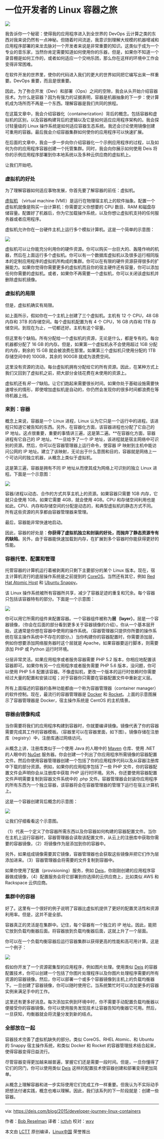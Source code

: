 一位开发者的 Linux 容器之旅
================================================================================
![](https://deis.com/images/blog-images/dev_journey_0.jpg)

我告诉你一个秘密：使得我的应用程序进入到全世界的 DevOps 云计算之类的东西对我来说仍然有一点神秘。但随着时间流逝，我意识到理解大规模的机器增减和应用程序部署的来龙去脉对一个开发者来说是非常重要的知识。这类似于成为一个专业的音乐家，当然你肯定需要知道如何使用你的乐器，但是，如果你不知道一个录音棚是如何工作的，或者如何适应一个交响乐团，那么你在这样的环境中工作会变得非常困难。

在软件开发的世界里，使你的代码进入我们的更大的世界如同把它编写出来一样重要。DevOps 重要，而且是很重要。

因此，为了弥合开发（Dev）和部署（Ops）之间的空隙，我会从头开始介绍容器技术。为什么是容器？因为有强力的证据表明，容器是机器抽象的下一步：使计算机成为场所而不再是一个东西。理解容器是我们共同的旅程。

在这篇文章中，我会介绍容器化（containerization）背后的概念。包括容器和虚拟机的区别，以及容器构建背后的逻辑以及它是如何适应应用程序架构的。我会探讨轻量级的 Linux 操作系统是如何适应容器生态系统。我还会讨论使用镜像创建可重用的容器。最后我会介绍容器集群如何使你的应用程序可以快速扩展。

在后面的文章中，我会一步一步向你介绍容器化一个示例应用程序的过程，以及如何为你的应用程序容器创建一个托管集群。同时，我会向你展示如何使用 Deis 将你的示例应用程序部署到你本地系统以及多种云供应商的虚拟机上。

让我们开始吧。

### 虚拟机的好处 ###

为了理解容器如何适应事物发展，你首先要了解容器的前任：虚拟机。

[虚拟机][1] （virtual machine (VM)）是运行在物理宿主机上的软件抽象。配置一个虚拟机就像是购买一台计算机：你需要定义你想要的 CPU 数目、RAM 和磁盘存储容量。配置好了机器后，你为它加载操作系统，以及你想让虚拟机支持的任何服务器或者应用程序。

虚拟机允许你在一台硬件主机上运行多个模拟计算机。这是一个简单的示意图：

![](https://deis.com/images/blog-images/dev_journey_1.png)

虚拟机可以让你能充分利用你的硬件资源。你可以购买一台巨大的、轰隆作响的机器，然后在上面运行多个虚拟机。你可以有一个数据库虚拟机以及很多运行相同版本的定制应用程序的虚拟机所构成的集群。你可以在有限的硬件资源获得很多的扩展能力。如果你觉得你需要更多的虚拟机而且你的宿主硬件还有容量，你可以添加任何你需要的虚拟机。或者，如果你不再需要一个虚拟机，你可以关闭该虚拟机并删除虚拟机镜像。

### 虚拟机的局限 ###

但是，虚拟机确实有局限。

如上面所示，假如你在一个主机上创建了三个虚拟机。主机有 12 个 CPU，48 GB 内存和 3TB 的存储空间。每个虚拟机配置为有 4 个 CPU，16 GB 内存和 1TB 存储空间。到现在为止，一切都还好。主机有这个容量。

但这里有个缺陷。所有分配给一个虚拟机的资源，无论是什么，都是专有的。每台机器都分配了 16 GB 的内存。但是，如果第一个虚拟机永不会使用超过 1GB 分配的内存，剩余的 15 GB 就会被浪费在那里。如果第三个虚拟机只使用分配的 1TB 存储空间中的 100GB，其余的 900GB 就成为浪费空间。

这里没有资源的流动。每台虚拟机拥有分配给它的所有资源。因此，在某种方式上我们又回到了虚拟机之前，把大部分金钱花费在未使用的资源上。

虚拟机还有*另一个*缺陷。让它们跑起来需要很长时间。如果你处于基础设施需要快速增长的情形，即使增加虚拟机是自动的，你仍然会发现你的很多时间都浪费在等待机器上线。

### 来到：容器 ###

概念上来说，容器是一个 Linux 进程，Linux 认为它只是一个运行中的进程。该进程只知道它被告知的东西。另外，在容器化方面，该容器进程也分配了它自己的 IP 地址。这点很重要，重要的事情讲三遍，这是第二遍。**在容器化方面，容器进程有它自己的 IP 地址。**一旦给予了一个 IP 地址，该进程就是宿主网络中可识别的资源。然后，你可以在容器管理器上运行命令，使容器 IP 映射到主机中能访问公网的 IP 地址。建立了该映射，无论出于什么意图和目的，容器就是网络上一个可访问的独立机器，从概念上类似于虚拟机。

这是第三遍，容器是拥有不同 IP 地址从而使其成为网络上可识别的独立 Linux 进程。下面是一个示意图：

![](https://deis.com/images/blog-images/dev_journey_2.png)

容器/进程以动态、合作的方式共享主机上的资源。如果容器只需要 1GB 内存，它就只会使用 1GB。如果它需要 4GB，就会使用 4GB。CPU 和存储空间利用也是如此。CPU、内存和存储空间的分配是动态的，和典型虚拟机的静态方式不同。所有这些资源的共享都由容器管理器来管理。

最后，容器能非常快速地启动。

因此，容器的好处是：**你获得了虚拟机独立和封装的好处，而抛弃了静态资源专有的缺陷**。另外，由于容器能快速加载到内存，在扩展到多个容器时你能获得更好的性能。

### 容器托管、配置和管理 ###

托管容器的计算机运行着被剥离的只剩下主要部分的某个 Linux 版本。现在，宿主计算机流行的底层操作系统是之前提到的 [CoreOS][2]。当然还有其它，例如 [Red Hat Atomic Host][3] 和 [Ubuntu Snappy][4]。

该  Linux 操作系统被所有容器所共享，减少了容器足迹的重复和冗余。每个容器只包括该容器特有的部分。下面是一个示意图：

![](https://deis.com/images/blog-images/dev_journey_3.png)

你可以用它所需的组件来配置容器。一个容器组件被称为**层（layer）**。层是一个容器镜像，（你会在后面的部分看到更多关于容器镜像的介绍）。你从一个基本层开始，这通常是你想在容器中使用的操作系统。（容器管理器只提供你所要的操作系统在宿主操作系统中不存在的部分。）当你构建你的容器配置时，你需要添加层，例如你想要添加网络服务器时这个层就是 Apache，如果容器要运行脚本，则需要添加 PHP 或 Python 运行时环境。

分层非常灵活。如果应用程序或者服务容器需要 PHP 5.2 版本，你相应地配置该容器即可。如果你有另一个应用程序或者服务需要 PHP 5.6 版本，没问题，你可以使用 PHP 5.6 配置该容器。不像虚拟机，更改一个版本的运行时依赖时你需要经过大量的配置和安装过程；对于容器你只需要在容器配置文件中重新定义层。

所有上面描述的容器的各种功能都由一个称为容器管理器（container manager）的软件控制。现在，最流行的容器管理器是 [Docker][5] 和 [Rocket][6]。上面的示意图展示了容器管理器是 Docker，宿主操作系统是 CentOS 的主机情景。

### 容器由镜像构成 ###

当你需要将我们的应用程序构建到容器时，你就要编译镜像。镜像代表了你的容器需要完成其工作的容器模板。（容器里可以在容器里面，如下图）。镜像存储在注册库（registry）中，注册库通过网络访问。

从概念上讲，注册库类似于一个使用 Java 的人眼中的 [Maven][7] 仓库、使用 .NET 的人眼中的 [NuGet][8] 服务器。你会创建一个列出了你应用程序所需镜像的容器配置文件。然后你使用容器管理器创建一个包括了你的应用程序代码以及从容器注册库中下载的部分资源。例如，如果你的应用程序包括了一些 PHP 文件，你的容器配置文件会声明你会从注册库中获取 PHP 运行时环境。另外，你还要使用容器配置文件声明需要复制到容器文件系统中的 .php 文件。容器管理器会封装你应用程序的所有东西为一个独立容器，该容器将会在容器管理器的管理下运行在宿主计算机上。

这是一个容器创建背后概念的示意图：

![](https://deis.com/images/blog-images/dev_journey_4.png)

让我们仔细看看这个示意图。

（1）代表一个定义了你容器所需东西以及你容器如何构建的容器配置文件。当你在主机上运行容器时，容器管理器会读取该配置文件，从云上的注册库中获取你需要的容器镜像，（2）将镜像作为层添加到你的容器中。

另外，如果组成镜像需要其它镜像，容器管理器也会获取这些镜像并把它们作为层添加进来。（3）容器管理器会将需要的文件复制到容器中。

如果你使用了配置（provisioning）服务，例如 [Deis][9]，你刚刚创建的应用程序容器做成镜像，（4）配置服务会将它部署到你选择的云供应商上，比如类似 AWS 和 Rackspace 云供应商。

### 集群中的容器 ###

好了。这里有一个很好的例子说明了容器比虚拟机提供了更好的配置灵活性和资源利用率。但是，这并不是全部。

容器真正的灵活是在集群中。记住，每个容器有一个独立的 IP 地址。因此，能把它放到负载均衡器后面。将容器放到负载均衡器后面，这就上升了一个层面。

你可以在一个负载均衡容器后运行容器集群以获得更高的性能和高可用计算。这是一个例子：

![](https://deis.com/images/blog-images/dev_journey_5.png)

假如你开发了一个资源密集型的应用程序，例如图片处理。使用类似 [Deis][9] 的容器配置技术，你可以创建一个包括了你图片处理程序以及你图片处理程序需要的所有资源的容器镜像。然后，你可以部署一个或多个容器镜像到主机上的负载均衡器下。一旦创建了容器镜像，你可以随时使用它。当系统繁忙时可以添加更多的容器实例来满足手中的工作。

这里还有更多好消息。每次添加实例到环境中时，你不需要手动配置负载均衡器以便接受你的容器镜像。你可以使用服务发现技术让容器告知均衡器它可用。然后，一旦获知，均衡器就会将流量分发到新的结点。

### 全部放在一起 ###

容器技术完善了虚拟机缺失的部分。类似 CoreOS、RHEL Atomic、和 Ubuntu 的 Snappy 宿主操作系统，和类似 Docker 和 Rocket 的容器管理技术结合起来，使得容器变得日益流行。

尽管容器变得更加越来越普遍，掌握它们还是需要一段时间。但是，一旦你懂得了它们的窍门，你可以使用类似 [Deis][9] 这样的配置技术使容器创建和部署变得更加简单。

从概念上理解容器和进一步实际使用它们完成工作一样重要。但我认为不实际动手把想法付诸实践，概念也难以理解。因此，我们该系列的下一阶段就是：创建一些容器。

--------------------------------------------------------------------------------

via: https://deis.com/blog/2015/developer-journey-linux-containers

作者：[Bob Reselman][a]
译者：[ictlyh](http://www.mutouxiaogui.cn/blog/)
校对：[wxy](https://github.com/wxy)

本文由 [LCTT](https://github.com/LCTT/TranslateProject) 原创编译，[Linux中国](https://linux.cn/) 荣誉推出

[a]:https://deis.com/blog
[1]:https://en.wikipedia.org/wiki/Virtual_machine
[2]:https://coreos.com/using-coreos/
[3]:http://www.projectatomic.io/
[4]:https://developer.ubuntu.com/en/snappy/
[5]:https://www.docker.com/
[6]:https://coreos.com/blog/rocket/
[7]:https://en.wikipedia.org/wiki/Apache_Maven
[8]:https://www.nuget.org/
[9]:http://deis.com/learn